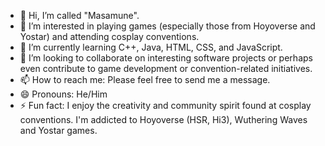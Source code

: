 - 👋 Hi, I’m called "Masamune".
- 👀 I’m interested in playing games (especially those from Hoyoverse and Yostar) and attending cosplay conventions.
- 🌱 I’m currently learning C++, Java, HTML, CSS, and JavaScript.
- 💞️ I’m looking to collaborate on interesting software projects or perhaps even contribute to game development or convention-related initiatives.
- 📫 How to reach me: Please feel free to send me a message.
- 😄 Pronouns: He/Him
- ⚡ Fun fact: I enjoy the creativity and community spirit found at cosplay conventions. I'm addicted to Hoyoverse (HSR, Hi3), Wuthering Waves and Yostar games.
<!---
mazamunexd/mazamunexd is a ✨ special ✨ repository because its `README.md` (this file) appears on your GitHub profile.
You can click the Preview link to take a look at your changes.
--->
